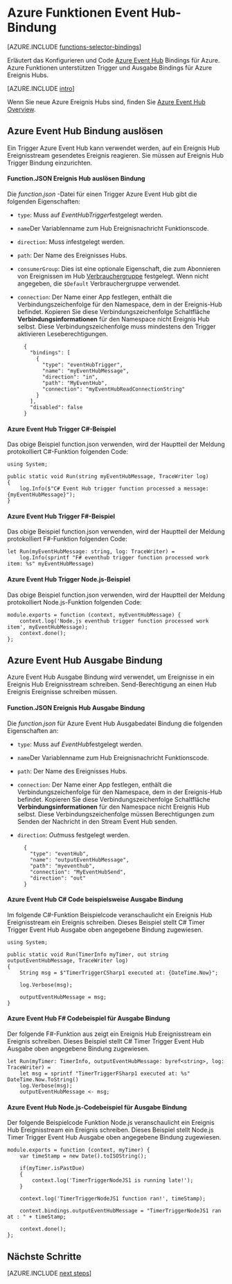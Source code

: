 <properties
    pageTitle="Azure Funktionen Event Hub Bindings | Microsoft Azure"
    description="Verstehen Sie, wie Azure Event Hub Bindings in Azure-Funktionen verwenden."
    services="functions"
    documentationCenter="na"
    authors="wesmc7777"
    manager="erikre"
    editor=""
    tags=""
    keywords="Azure Funktionen, Funktionen, Verarbeitung von Ereignissen, dynamische Compute serverlose Architektur"/>

<tags
    ms.service="functions"
    ms.devlang="multiple"
    ms.topic="reference"
    ms.tgt_pltfrm="multiple"
    ms.workload="na"
    ms.date="10/17/2016"
    ms.author="wesmc"/>

# <a name="azure-functions-event-hub-bindings"></a>Azure Funktionen Event Hub-Bindung

[AZURE.INCLUDE [functions-selector-bindings](../../includes/functions-selector-bindings.md)]

Erläutert das Konfigurieren und Code [Azure Event Hub](../event-hubs/event-hubs-overview.md) Bindings für Azure. Azure Funktionen unterstützen Trigger und Ausgabe Bindings für Azure Ereignis Hubs.

[AZURE.INCLUDE [intro](../../includes/functions-bindings-intro.md)] 

Wenn Sie neue Azure Ereignis Hubs sind, finden Sie [Azure Event Hub Overview](../event-hubs/event-hubs-overview.md).

## <a name="azure-event-hub-trigger-binding"></a>Azure Event Hub Bindung auslösen

Ein Trigger Azure Event Hub kann verwendet werden, auf ein Ereignis Hub Ereignisstream gesendetes Ereignis reagieren. Sie müssen auf Ereignis Hub Trigger Bindung einzurichten.

#### <a name="functionjson-for-event-hub-trigger-binding"></a>Function.JSON Ereignis Hub auslösen Bindung

Die *function.json* -Datei für einen Trigger Azure Event Hub gibt die folgenden Eigenschaften:

- `type`: Muss auf *EventHubTrigger*festgelegt werden.
- `name`Der Variablenname zum Hub Ereignisnachricht Funktionscode. 
- `direction`: Muss *in*festgelegt werden. 
- `path`: Der Name des Ereignisses Hubs.
- `consumerGroup`: Dies ist eine optionale Eigenschaft, die zum Abonnieren von Ereignissen im Hub [Verbrauchergruppe](../event-hubs-overview.md#consumer-groups) festgelegt. Wenn nicht angegeben, die `$Default` Verbrauchergruppe verwendet. 
- `connection`: Der Name einer App festlegen, enthält die Verbindungszeichenfolge für den Namespace, dem in der Ereignis-Hub befindet. Kopieren Sie diese Verbindungszeichenfolge Schaltfläche **Verbindungsinformationen** für den Namespace nicht Ereignis Hub selbst.  Diese Verbindungszeichenfolge muss mindestens den Trigger aktivieren Leseberechtigungen.

        {
          "bindings": [
            {
              "type": "eventHubTrigger",
              "name": "myEventHubMessage",
              "direction": "in",
              "path": "MyEventHub",
              "connection": "myEventHubReadConnectionString"
            }
          ],
          "disabled": false
        }

#### <a name="azure-event-hub-trigger-c-example"></a>Azure Event Hub Trigger C#-Beispiel
 
Das obige Beispiel function.json verwenden, wird der Hauptteil der Meldung protokolliert C#-Funktion folgenden Code:
 
    using System;
    
    public static void Run(string myEventHubMessage, TraceWriter log)
    {
        log.Info($"C# Event Hub trigger function processed a message: {myEventHubMessage}");
    }

#### <a name="azure-event-hub-trigger-f-example"></a>Azure Event Hub Trigger F#-Beispiel

Das obige Beispiel function.json verwenden, wird der Hauptteil der Meldung protokolliert F#-Funktion folgenden Code:

    let Run(myEventHubMessage: string, log: TraceWriter) =
        log.Info(sprintf "F# eventhub trigger function processed work item: %s" myEventHubMessage)

#### <a name="azure-event-hub-trigger-nodejs-example"></a>Azure Event Hub Trigger Node.js-Beispiel
 
Das obige Beispiel function.json verwenden, wird der Hauptteil der Meldung protokolliert Node.js-Funktion folgenden Code:
 
    module.exports = function (context, myEventHubMessage) {
        context.log('Node.js eventhub trigger function processed work item', myEventHubMessage);    
        context.done();
    };


## <a name="azure-event-hub-output-binding"></a>Azure Event Hub Ausgabe Bindung

Azure Event Hub Ausgabe Bindung wird verwendet, um Ereignisse in ein Ereignis Hub Ereignisstream schreiben. Send-Berechtigung an einen Hub Ereignis Ereignisse schreiben müssen. 

#### <a name="functionjson-for-event-hub-output-binding"></a>Function.JSON Ereignis Hub Ausgabe Bindung

Die *function.json* für Azure Event Hub Ausgabedatei Bindung die folgenden Eigenschaften an:

- `type`: Muss auf *EventHub*festgelegt werden.
- `name`Der Variablenname zum Hub Ereignisnachricht Funktionscode. 
- `path`: Der Name des Ereignisses Hubs.
- `connection`: Der Name einer App festlegen, enthält die Verbindungszeichenfolge für den Namespace, dem in der Ereignis-Hub befindet. Kopieren Sie diese Verbindungszeichenfolge Schaltfläche **Verbindungsinformationen** für den Namespace nicht Ereignis Hub selbst.  Diese Verbindungszeichenfolge müssen Berechtigungen zum Senden der Nachricht in den Stream Event Hub senden.
- `direction`: *Out*muss festgelegt werden. 

        {
          "type": "eventHub",
          "name": "outputEventHubMessage",
          "path": "myeventhub",
          "connection": "MyEventHubSend",
          "direction": "out"
        }


#### <a name="azure-event-hub-c-code-example-for-output-binding"></a>Azure Event Hub C# Code beispielsweise Ausgabe Bindung
 
Im folgende C#-Funktion Beispielcode veranschaulicht ein Ereignis Hub Ereignisstream ein Ereignis schreiben. Dieses Beispiel stellt C# Timer Trigger Event Hub Ausgabe oben angegebene Bindung zugewiesen.  
 
    using System;
    
    public static void Run(TimerInfo myTimer, out string outputEventHubMessage, TraceWriter log)
    {
        String msg = $"TimerTriggerCSharp1 executed at: {DateTime.Now}";
    
        log.Verbose(msg);   
        
        outputEventHubMessage = msg;
    }

#### <a name="azure-event-hub-f-code-example-for-output-binding"></a>Azure Event Hub F# Codebeispiel für Ausgabe Bindung

Der folgende F#-Funktion aus zeigt ein Ereignis Hub Ereignisstream ein Ereignis schreiben. Dieses Beispiel stellt C# Timer Trigger Event Hub Ausgabe oben angegebene Bindung zugewiesen.

    let Run(myTimer: TimerInfo, outputEventHubMessage: byref<string>, log: TraceWriter) =
        let msg = sprintf "TimerTriggerFSharp1 executed at: %s" DateTime.Now.ToString()
        log.Verbose(msg);
        outputEventHubMessage <- msg;

#### <a name="azure-event-hub-nodejs-code-example-for-output-binding"></a>Azure Event Hub Node.js-Codebeispiel für Ausgabe Bindung
 
Der folgende Beispielcode Funktion Node.js veranschaulicht ein Ereignis Hub Ereignisstream ein Ereignis schreiben. Dieses Beispiel stellt Node.js Timer Trigger Event Hub Ausgabe oben angegebene Bindung zugewiesen.  
 
    module.exports = function (context, myTimer) {
        var timeStamp = new Date().toISOString();
        
        if(myTimer.isPastDue)
        {
            context.log('TimerTriggerNodeJS1 is running late!');
        }

        context.log('TimerTriggerNodeJS1 function ran!', timeStamp);   
        
        context.bindings.outputEventHubMessage = "TimerTriggerNodeJS1 ran at : " + timeStamp;
    
        context.done();
    };

## <a name="next-steps"></a>Nächste Schritte

[AZURE.INCLUDE [next steps](../../includes/functions-bindings-next-steps.md)]
